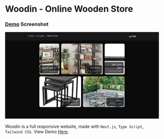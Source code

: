 # Woodin - Online Wooden Store

### [Demo](https://reza-kelidari.github.io/woodin/) Screenshot

![Demo Screendhot](./Banner.jpg)

Woodin is a full responsive website, made with `Next.js`, `Type Script`, `Tailwind CSS`. View Demo [Here](https://reza-kelidari.github.io/woodin/).
